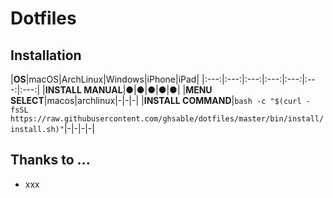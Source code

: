 # Dotfiles

## Installation
|**OS**|macOS|ArchLinux|Windows|iPhone|iPad|
|:---:|:---:|:---:|:---:|:---:|:---:|:---:|
|**INSTALL MANUAL**|●|●|●|●|●|
|**MENU SELECT**|macos|archlinux|-|-|-|
|**INSTALL COMMAND**|```bash -c "$(curl -fsSL https://raw.githubusercontent.com/ghsable/dotfiles/master/bin/install/install.sh)"```|-|-|-|-|

## Thanks to ...
- xxx
